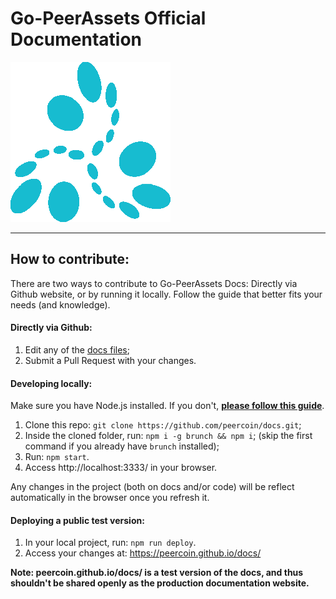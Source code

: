 # Go-PeerAssets Official Documentation

![alt text](https://github.com/captainbuckkets/go-peerassets-docs/blob/master/public/img/go-peerassets.png "Logo Title Text 1")


----

## How to contribute:

There are two ways to contribute to Go-PeerAssets Docs: Directly via Github website, or by running it locally. Follow the guide that better fits your needs (and knowledge).

#### Directly via Github:

1. Edit any of the [docs files](https://github.com/peercoin/docs/tree/master/app/assets/docs);
2. Submit a Pull Request with your changes.

#### Developing locally:

Make sure you have Node.js installed. If you don't, [**please follow this guide**](https://gist.github.com/kazzkiq/fe702215173e795d49d0c1ffbea363b5).

1. Clone this repo: `git clone https://github.com/peercoin/docs.git`;
2. Inside the cloned folder, run: `npm i -g brunch && npm i`; (skip the first command if you already have `brunch` installed);
3. Run: `npm start`.
4. Access http://localhost:3333/ in your browser.

Any changes in the project (both on docs and/or code) will be reflect automatically in the browser once you refresh it.

#### Deploying a public test version:

1. In your local project, run: `npm run deploy`.
2. Access your changes at: https://peercoin.github.io/docs/

**Note: peercoin.github.io/docs/ is a test version of the docs, and thus shouldn't be shared openly as the production documentation website.**

####